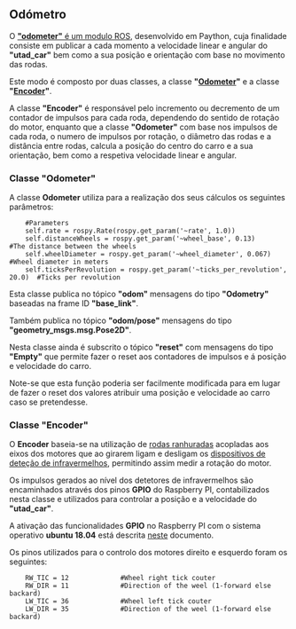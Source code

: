 ## Odómetro

O [__"odometer"__ é um modulo ROS](../ROS/catkin_ws/src/utad_car_core/nodes/odometer), desenvolvido em Paython, cuja finalidade consiste em publicar a cada momento a velocidade linear e angular do __"utad_car"__ bem como a sua posição e orientação com base no movimento das rodas.

Este modo é composto por duas classes, a classe __"[Odometer](#Classe-Odometer)"__ e a classe __"[Encoder](#Classe-Encoder)"__.

A classe __"Encoder"__ é responsável pelo incremento ou decremento de um contador de impulsos para cada roda, dependendo do sentido de rotação do motor, enquanto que a classe __"Odometer"__ com base nos impulsos de cada roda, o numero de impulsos por rotação, o diâmetro das rodas e a distância entre rodas, calcula a posição do centro do carro e a sua orientação, bem como a respetiva velocidade linear e angular.

### Classe "Odometer"
A classe __Odometer__ utiliza para a realização dos seus cálculos os seguintes parâmetros:

        #Parameters
        self.rate = rospy.Rate(rospy.get_param('~rate', 1.0))
        self.distanceWheels = rospy.get_param('~wheel_base', 0.13)                #The distance between the wheels 
        self.wheelDiameter = rospy.get_param('~wheel_diameter', 0.067)            #Wheel diameter in meters
        self.ticksPerRevolution = rospy.get_param('~ticks_per_revolution', 20.0)  #Ticks per revolution

Esta classe publica no tópico __"odom"__ mensagens do tipo __"Odometry"__ baseadas na frame ID __"base_link"__.

Também publica no tópico __"odom/pose"__ mensagens do tipo __"geometry_msgs.msg.Pose2D"__.

Nesta classe ainda é subscrito o tópico __"reset"__ com mensagens do tipo __"Empty"__ que permite fazer o reset aos contadores de impulsos e á posição e velocidade do carro.

Note-se que esta função poderia ser facilmente modificada para em lugar de fazer o reset dos valores atribuir uma posição e velocidade ao carro caso se pretendesse.

### Classe "Encoder"

O __Encoder__ baseia-se na utilização de [rodas ranhuradas](./Roda%20ranhurada%20para%20odómetro.md) acopladas aos eixos dos motores que ao girarem ligam e desligam os [dispositivos de deteção de infravermelhos](./Detetor%20de%20velocidade%20por%20Infravermelhos.md), permitindo assim medir a rotação do motor.

Os impulsos gerados ao nível dos detetores de infravermelhos são encaminhados através dos pinos __GPIO__ do Raspberry PI, contabilizados nesta classe e utilizados para controlar a posição e a velocidade do __"utad_car"__.

A ativação das funcionalidades __GPIO__ no Raspberry PI com o sistema operativo __ubuntu 18.04__ está descrita [neste](./Controlo%20dos%20Motores%20de%20tração.md#configuração-do-sistema-operativo-para-aceder-às-ligações-i2c-spi-e-gpio) documento.

Os pinos utilizados para o controlo dos motores direito e esquerdo foram os seguintes:

        RW_TIC = 12             #Wheel right tick couter
        RW_DIR = 11             #Direction of the weel (1-forward else backard)
        LW_TIC = 36             #Wheel left tick couter
        LW_DIR = 35             #Direction of the weel (1-forward else backard)



